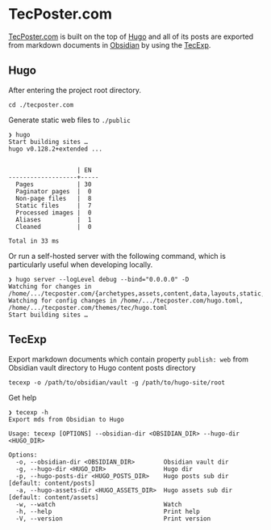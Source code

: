 # TecPoster.com

[TecPoster.com](https://tecposter.com/) is built on the top of [Hugo](https://gohugo.io/) and all of its posts are exported from markdown documents in [Obsidian](https://obsidian.md/) by using the [TecExp](https://github.com/tecposter/tecexp).

## Hugo

After entering the project root directory.

```shell
cd ./tecposter.com
```

Generate static web files to `./public`

```shell
❯ hugo       
Start building sites … 
hugo v0.128.2+extended ...


                   | EN  
-------------------+-----
  Pages            | 30  
  Paginator pages  |  0  
  Non-page files   |  8  
  Static files     |  7  
  Processed images |  0  
  Aliases          |  1  
  Cleaned          |  0  

Total in 33 ms
```

Or run a self-hosted server with the following command, which is particularly useful when developing locally.

```shell
❯ hugo server --logLevel debug --bind="0.0.0.0" -D 
Watching for changes in /home/.../tecposter.com/{archetypes,assets,content,data,layouts,static,themes}
Watching for config changes in /home/.../tecposter.com/hugo.toml, /home/.../tecposter.com/themes/tec/hugo.toml
Start building sites …
```

## TecExp

Export markdown documents which contain property `publish: web` from Obsidian vault directory to Hugo content posts directory

```shell
tecexp -o /path/to/obsidian/vault -g /path/to/hugo-site/root 
```

Get help

```shell
❯ tecexp -h
Export mds from Obsidian to Hugo

Usage: tecexp [OPTIONS] --obsidian-dir <OBSIDIAN_DIR> --hugo-dir <HUGO_DIR>

Options:
  -o, --obsidian-dir <OBSIDIAN_DIR>        Obsidian vault dir
  -g, --hugo-dir <HUGO_DIR>                Hugo dir
  -p, --hugo-posts-dir <HUGO_POSTS_DIR>    Hugo posts sub dir [default: content/posts]
  -a, --hugo-assets-dir <HUGO_ASSETS_DIR>  Hugo assets sub dir [default: content/assets]
  -w, --watch                              Watch
  -h, --help                               Print help
  -V, --version                            Print version
```
